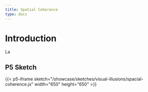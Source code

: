 ```yaml
---
title: Spatial Coherence
type: docs
---
```


# **Introduction**

La

## **P5 Sketch**

{{< p5-iframe sketch="/showcase/sketches/visual-illusions/spacial-coherence.js" width="650" height="650" >}}
